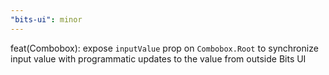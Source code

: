 ```yaml
---
"bits-ui": minor
---
```


feat(Combobox): expose `inputValue` prop on `Combobox.Root` to synchronize input value with programmatic updates to the value from outside Bits UI
